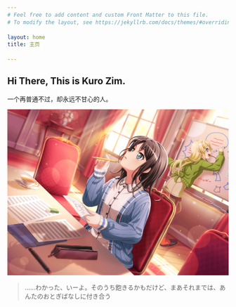 ```yaml
---
# Feel free to add content and custom Front Matter to this file.
# To modify the layout, see https://jekyllrb.com/docs/themes/#overriding-theme-defaults

layout: home
title: 主页

---
```


## Hi There, This is Kuro Zim.

一个再普通不过，却永远不甘心的人。

![这是图片](/assets/img/Misaki.png "我来陪你完成这个童话故事吧")

> ……わかった、いーよ。そのうち飽きるかもだけど、まあそれまでは、あんたのおとぎばなしに付き合う 
